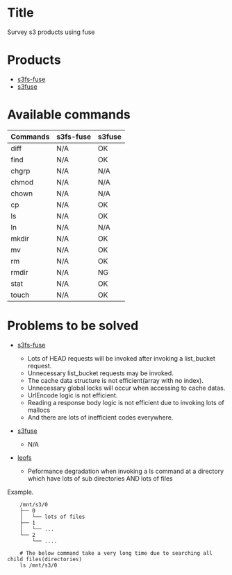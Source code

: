 Title
=====
Survey s3 products using fuse

Products
=======
* [s3fs-fuse](https://github.com/s3fs-fuse/s3fs-fuse)
* [s3fuse](https://code.google.com/p/s3fuse/)

Available commands
==================
| Commands | s3fs-fuse | s3fuse |
| -------- | --------- | ------ |
| diff     | N/A       | OK     |
| find     | N/A       | OK     |
| chgrp    | N/A       | N/A    |
| chmod    | N/A       | N/A    |
| chown    | N/A       | N/A    |
| cp       | N/A       | OK     |
| ls       | N/A       | OK     |
| ln       | N/A       | N/A    |
| mkdir    | N/A       | OK     |
| mv       | N/A       | OK     |
| rm       | N/A       | OK     |
| rmdir    | N/A       | NG     |
| stat     | N/A       | OK     |
| touch    | N/A       | OK     |

Problems to be solved
=====================
* [s3fs-fuse](https://github.com/s3fs-fuse/s3fs-fuse)
    * Lots of HEAD requests will be invoked after invoking a list_bucket request.
    * Unnecessary list_bucket requests may be invoked.
    * The cache data structure is not efficient(array with no index).
    * Unnecessary global locks will occur when accessing to cache datas.
    * UrlEncode logic is not efficient.
    * Reading a response body logic is not efficient due to invoking lots of mallocs
    * And there are lots of inefficient codes everywhere.

* [s3fuse](https://code.google.com/p/s3fuse/)
    * N/A

* [leofs](https://github.com/leo-project/leofs/)
    * Peformance degradation when invoking a ls command at a directory which have lots of sub directories AND lots of files

Example.

```
    /mnt/s3/0
    ├── 0
    │   └── lots of files
    ├── 1
    │   └── ...
    └── 2
        └── ....
```

```
    # The below command take a very long time due to searching all child files(directories)
    ls /mnt/s3/0
```


